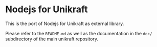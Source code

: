Nodejs for Unikraft
=============================

This is the port of Nodejs for Unikraft as external library.

Please refer to the `README.md` as well as the documentation in the `doc/`
subdirectory of the main unikraft repository.
